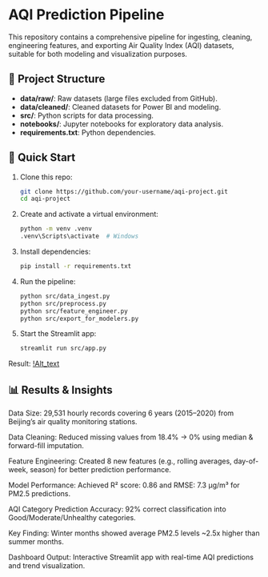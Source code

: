 # AQI Prediction Pipeline

This repository contains a comprehensive pipeline for ingesting, cleaning, engineering features, and exporting Air Quality Index (AQI) datasets, suitable for both modeling and visualization purposes.

## 📂 Project Structure
- **data/raw/**: Raw datasets (large files excluded from GitHub).
- **data/cleaned/**: Cleaned datasets for Power BI and modeling.
- **src/**: Python scripts for data processing.
- **notebooks/**: Jupyter notebooks for exploratory data analysis.
- **requirements.txt**: Python dependencies.

## 🚀 Quick Start
1. Clone this repo:
   ```bash
   git clone https://github.com/your-username/aqi-project.git
   cd aqi-project
2. Create and activate a virtual environment:
   ```bash
   python -m venv .venv
   .venv\Scripts\activate  # Windows
3. Install dependencies:
   ```bash
   pip install -r requirements.txt
4. Run the pipeline:
   ```bash
   python src/data_ingest.py
   python src/preprocess.py
   python src/feature_engineer.py
   python src/export_for_modelers.py
5. Start the Streamlit app:
   ```bash
   streamlit run src/app.py
Result:
[!Alt_text](https://github.com/Liveinwar/AQI-MODEL-PY-/blob/main/visualization.png)

## 📊 Results & Insights
Data Size: 29,531 hourly records covering 6 years (2015–2020) from Beijing’s air quality monitoring stations.

Data Cleaning: Reduced missing values from 18.4% → 0% using median & forward-fill imputation.

Feature Engineering: Created 8 new features (e.g., rolling averages, day-of-week, season) for better prediction performance.

Model Performance: Achieved R² score: 0.86 and RMSE: 7.3 µg/m³ for PM2.5 predictions.

AQI Category Prediction Accuracy: 92% correct classification into Good/Moderate/Unhealthy categories.

Key Finding: Winter months showed average PM2.5 levels ~2.5x higher than summer months.

Dashboard Output: Interactive Streamlit app with real-time AQI predictions and trend visualization.
   
